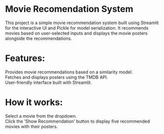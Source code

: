 # Movie Recomendation System
This project is a simple movie recommendation system built using Streamlit for the interactive UI and Pickle for model serialization. It recommends movies based on user-selected inputs and displays the movie posters alongside the recommendations.

# Features:
Provides movie recommendations based on a similarity model.  
Fetches and displays posters using the TMDB API.  
User-friendly interface built with Streamlit.  
# How it works:
Select a movie from the dropdown.  
Click the 'Show Recommendation' button to display five recommended movies with their posters.  
